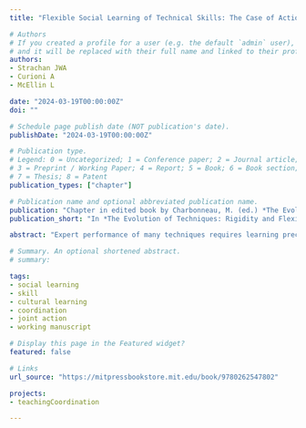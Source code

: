 ```yaml
---
title: "Flexible Social Learning of Technical Skills: The Case of Action Coordination"

# Authors
# If you created a profile for a user (e.g. the default `admin` user), write the username (folder name) here 
# and it will be replaced with their full name and linked to their profile.
authors:
- Strachan JWA
- Curioni A
- McEllin L

date: "2024-03-19T00:00:00Z"
doi: ""

# Schedule page publish date (NOT publication's date).
publishDate: "2024-03-19T00:00:00Z"

# Publication type.
# Legend: 0 = Uncategorized; 1 = Conference paper; 2 = Journal article;
# 3 = Preprint / Working Paper; 4 = Report; 5 = Book; 6 = Book section;
# 7 = Thesis; 8 = Patent
publication_types: ["chapter"]

# Publication name and optional abbreviated publication name.
publication: "Chapter in edited book by Charbonneau, M. (ed.) *The Evolution of Techniques: Rigidity and Flexibility in Use, Transmission, and Innovation* (Vienna Series in Theoretical Biology). MIT Press"
publication_short: "In *The Evolution of Techniques: Rigidity and Flexibility in Use, Transmission, and Innovation*, (Vienna Series in Theoretical Biology). MIT Press"

abstract: "Expert performance of many techniques requires learning precise motor plans, sophisticated control of the timing and trajectory of one's movements, and careful monitoring and integration of sensory and proprioceptive feedback. However, the cognitive mechanisms responsible for acquiring such skills from others remain elusive in part because of the flexibility with which technical skill transmission occurs: the same skill can be learned under a range of contexts that make substantially different demands of both the learner and model in a social learning interaction. This chapter proposes that in order to explain this flexibility it is important to situate social learning within the context of coordinated social interactions. We demonstrate how existing models of social learning presuppose a unidirectional type of interaction that impose rigidity on the learned behaviour, and discuss how opening up the scope of social learning interactions to incorporate bidirectional information flow between models and learners allows us to draw parallels with the joint action literature on action coordination, which is supported by a suite of flexible, contextually sensitive cognitive and behavioural mechanisms. Considering social learning as a type of action coordination can help to explain both the flexibility and rigidity of technical traditions in a way that is coherent with the anthropological record on complex skill learning."

# Summary. An optional shortened abstract.
# summary: 

tags: 
- social learning
- skill 
- cultural learning
- coordination 
- joint action 
- working manuscript

# Display this page in the Featured widget?
featured: false

# Links
url_source: "https://mitpressbookstore.mit.edu/book/9780262547802"

projects:
- teachingCoordination 

---
```



